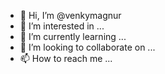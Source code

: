 - 👋 Hi, I’m @venkymagnur
- 👀 I’m interested in ...
- 🌱 I’m currently learning ...
- 💞️ I’m looking to collaborate on ...
- 📫 How to reach me ...

<!---
venkymagnur/venkymagnur is a ✨ special ✨ repository because its `README.md` (this file) appears on your GitHub profile.
You can click the Preview link to take a look at your changes.
--->
